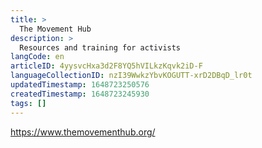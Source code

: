 ```yaml
---
title: >
  The Movement Hub
description: >
  Resources and training for activists
langCode: en
articleID: 4yysvcHxa3d2F8YQ5hVILkzKqvk2iD-F
languageCollectionID: nzI39WwkzYbvKOGUTT-xrD2DBqD_lr0t
updatedTimestamp: 1648723250576
createdTimestamp: 1648723245930
tags: []
---
```


https://www.themovementhub.org/